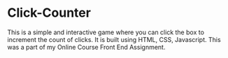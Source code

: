 # Click-Counter
This is a simple and interactive game where you can click the box to increment the count of clicks. It is built using HTML, CSS, Javascript. This was a part of my Online Course Front End Assignment.
